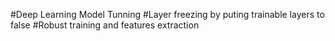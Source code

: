 #Deep Learning Model Tunning
#Layer freezing by puting trainable layers to false
#Robust training and features extraction
